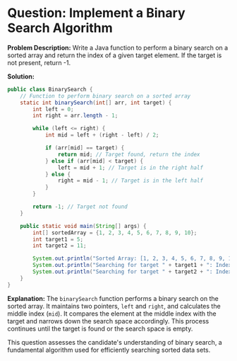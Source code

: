 # Question: Implement a Binary Search Algorithm 

**Problem Description:**
Write a Java function to perform a binary search on a sorted array and return the index of a given target element. If the target is not present, return -1.

**Solution:**

```java
public class BinarySearch {
    // Function to perform binary search on a sorted array
    static int binarySearch(int[] arr, int target) {
        int left = 0;
        int right = arr.length - 1;

        while (left <= right) {
            int mid = left + (right - left) / 2;

            if (arr[mid] == target) {
                return mid; // Target found, return the index
            } else if (arr[mid] < target) {
                left = mid + 1; // Target is in the right half
            } else {
                right = mid - 1; // Target is in the left half
            }
        }

        return -1; // Target not found
    }

    public static void main(String[] args) {
        int[] sortedArray = {1, 2, 3, 4, 5, 6, 7, 8, 9, 10};
        int target1 = 5;
        int target2 = 11;

        System.out.println("Sorted Array: [1, 2, 3, 4, 5, 6, 7, 8, 9, 10]");
        System.out.println("Searching for target " + target1 + ": Index " + binarySearch(sortedArray, target1));
        System.out.println("Searching for target " + target2 + ": Index " + binarySearch(sortedArray, target2));
    }
}
```

**Explanation:**
The `binarySearch` function performs a binary search on the sorted array. It maintains two pointers, `left` and `right`, and calculates the middle index (`mid`). It compares the element at the middle index with the target and narrows down the search space accordingly. This process continues until the target is found or the search space is empty.

This question assesses the candidate's understanding of binary search, a fundamental algorithm used for efficiently searching sorted data sets.
